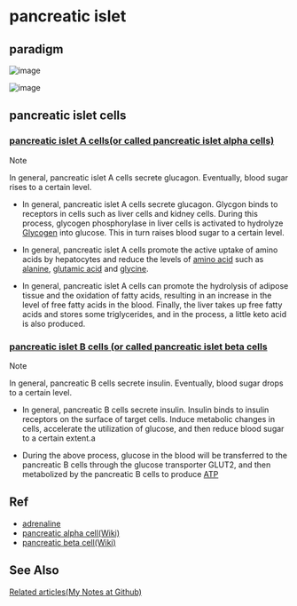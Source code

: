 # pancreatic islet
## paradigm
![image](https://github.com/user-attachments/assets/ef9866e4-f922-47e5-be02-a2bb29e74654)

![image](https://github.com/user-attachments/assets/4b5a9aad-113d-4ab4-80a3-a0bb4ad0d230)

## pancreatic islet cells
### [pancreatic islet A cells(or called pancreatic islet alpha cells)](https://en.wikipedia.org/wiki/Alpha_cell)

> [!NOTE]
> In general, pancreatic islet A cells secrete glucagon. Eventually, blood sugar rises to a certain level.

+ In general, pancreatic islet A cells secrete glucagon. Glycgon binds to receptors in cells such as liver cells and kidney cells. During this process, glycogen phosphorylase in liver cells is activated to hydrolyze [Glycogen](https://en.wikipedia.org/wiki/Glycogen) into glucose. This in turn raises blood sugar to a certain level.

+ In general, pancreatic islet A cells promote the active uptake of amino acids by hepatocytes and reduce the levels of [amino acid](https://en.wikipedia.org/wiki/Amino_acid) such as [alanine](https://en.wikipedia.org/wiki/Alanine), [glutamic acid](https://en.wikipedia.org/wiki/Glutamic_acid) and [glycine](https://en.wikipedia.org/wiki/Glycine).
  
+ In general, pancreatic islet A cells can promote the hydrolysis of adipose tissue and the oxidation of fatty acids, resulting in an increase in the level of free fatty acids in the blood. Finally, the liver takes up free fatty acids and stores some triglycerides, and in the process, a little keto acid is also produced.

### [pancreatic islet B cells (or called pancreatic islet beta cells](https://en.wikipedia.org/wiki/Beta_cell)
> [!NOTE]
> In general, pancreatic B cells secrete insulin. Eventually, blood sugar drops to a certain level.

+ In general, pancreatic B cells secrete insulin. Insulin binds to insulin receptors on the surface of target cells. Induce metabolic changes in cells, accelerate the utilization of glucose, and then reduce blood sugar to a certain extent.a
  
+ During the above process, glucose in the blood will be transferred to the pancreatic B cells through the glucose transporter GLUT2, and then metabolized by the pancreatic B cells to produce [ATP](https://en.wikipedia.org/wiki/Adenosine_triphosphate)

## Ref
+ [adrenaline](https://en.wikipedia.org/wiki/Adrenaline)
+ [pancreatic alpha cell(Wiki)](https://en.wikipedia.org/wiki/Alpha_cell)
+ [pancreatic beta cell(Wiki)](https://en.wikipedia.org/wiki/Beta_cell)

## See Also
[Related articles(My Notes at Github)](https://github.com/40843245/medical/tree/main/disease/diabetes)
